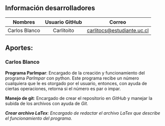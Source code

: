 ## Información desarrolladores

| Nombres       | Usuario GitHub |         Correo           |
|:-------------:|:--------------:|:------------------------:|        
| Carlos Blanco | Carlitoito     |carlitocs@estudiante.uc.cl|
           


## Aportes:
### Carlos Blanco

<b>Programa ParImpar</b>: Encargado de la creación y funcionamiento del programa <i>ParImpar</i> con python. Este programa recibe un número cualquiera que le es otorgado por el usuario, entonces, con ayuda de ciertas operaciones, retorna si el número es par o impar.

<b>Manejo de git</b>: Encargado de crear el repositorio en <i>GitHub</i> y manejar la subida de los archivos con ayuda de <i>Git<i>.

<b>Crear archivo LaTex</b>: Encargado de redactar el archivo <i>LaTex</i> que describe el funcionamiento del programa.



